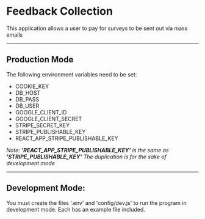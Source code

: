 # Feedback Collection

This application allows a user to pay for surveys to be sent out via mass emails


***


## Production Mode

The following environment variables need to be set:

  * COOKIE_KEY
  * DB_HOST
  * DB_PASS
  * DB_USER
  * GOOGLE_CLIENT_ID
  * GOOGLE_CLIENT_SECRET
  * STRIPE_SECRET_KEY
  * STRIPE_PUBLISHABLE_KEY
  * REACT_APP_STRIPE_PUBLISHABLE_KEY

_Note: **'REACT_APP_STRIPE_PUBLISHABLE_KEY'** is the same as **'STRIPE_PUBLISHABLE_KEY'**_
      _The duplication is for the sake of development mode_

***


## Development Mode:

You must create the files '.env' and 'config/dev.js' to run the program in development mode. Each has an example file included.


